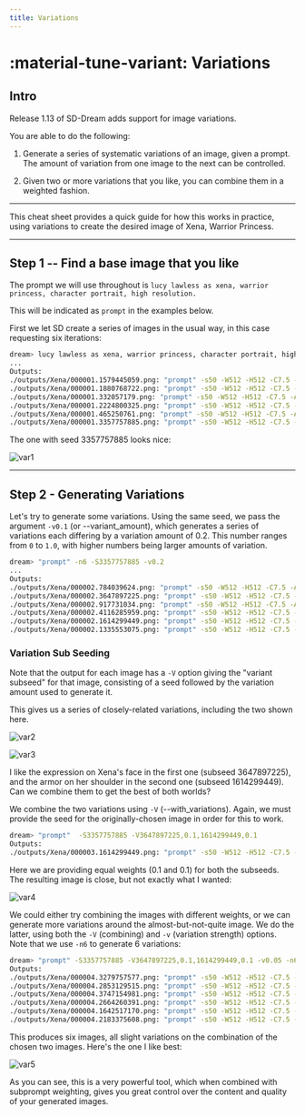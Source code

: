 ```yaml
---
title: Variations
---
```


# :material-tune-variant: Variations

## Intro

Release 1.13 of SD-Dream adds support for image variations.

You are able to do the following:

1. Generate a series of systematic variations of an image, given a prompt. The
   amount of variation from one image to the next can be controlled.

2. Given two or more variations that you like, you can combine them in a
   weighted fashion.

---

This cheat sheet provides a quick guide for how this works in practice, using
variations to create the desired image of Xena, Warrior Princess.

---

## Step 1 -- Find a base image that you like

The prompt we will use throughout is
`lucy lawless as xena, warrior princess, character portrait, high resolution.`

This will be indicated as `prompt` in the examples below.

First we let SD create a series of images in the usual way, in this case
requesting six iterations:

```bash
dream> lucy lawless as xena, warrior princess, character portrait, high resolution -n6
...
Outputs:
./outputs/Xena/000001.1579445059.png: "prompt" -s50 -W512 -H512 -C7.5 -Ak_lms -S1579445059
./outputs/Xena/000001.1880768722.png: "prompt" -s50 -W512 -H512 -C7.5 -Ak_lms -S1880768722
./outputs/Xena/000001.332057179.png: "prompt" -s50 -W512 -H512 -C7.5 -Ak_lms -S332057179
./outputs/Xena/000001.2224800325.png: "prompt" -s50 -W512 -H512 -C7.5 -Ak_lms -S2224800325
./outputs/Xena/000001.465250761.png: "prompt" -s50 -W512 -H512 -C7.5 -Ak_lms -S465250761
./outputs/Xena/000001.3357757885.png: "prompt" -s50 -W512 -H512 -C7.5 -Ak_lms -S3357757885
```

The one with seed 3357757885 looks nice:

![var1](../assets/variation_walkthru/000001.3357757885.png)

---

## Step 2 - Generating Variations

Let's try to generate some variations. Using the same seed, we pass the argument
`-v0.1` (or --variant_amount), which generates a series of variations each
differing by a variation amount of 0.2. This number ranges from `0` to `1.0`,
with higher numbers being larger amounts of variation.

```bash
dream> "prompt" -n6 -S3357757885 -v0.2
...
Outputs:
./outputs/Xena/000002.784039624.png: "prompt" -s50 -W512 -H512 -C7.5 -Ak_lms -V 784039624:0.2 -S3357757885
./outputs/Xena/000002.3647897225.png: "prompt" -s50 -W512 -H512 -C7.5 -Ak_lms -V 3647897225:0.2 -S3357757885
./outputs/Xena/000002.917731034.png: "prompt" -s50 -W512 -H512 -C7.5 -Ak_lms -V 917731034:0.2 -S3357757885
./outputs/Xena/000002.4116285959.png: "prompt" -s50 -W512 -H512 -C7.5 -Ak_lms -V 4116285959:0.2 -S3357757885
./outputs/Xena/000002.1614299449.png: "prompt" -s50 -W512 -H512 -C7.5 -Ak_lms -V 1614299449:0.2 -S3357757885
./outputs/Xena/000002.1335553075.png: "prompt" -s50 -W512 -H512 -C7.5 -Ak_lms -V 1335553075:0.2 -S3357757885
```

### **Variation Sub Seeding**

Note that the output for each image has a `-V` option giving the "variant
subseed" for that image, consisting of a seed followed by the variation amount
used to generate it.

This gives us a series of closely-related variations, including the two shown
here.

![var2](../assets/variation_walkthru/000002.3647897225.png) 

![var3](../assets/variation_walkthru/000002.1614299449.png)

I like the expression on Xena's face in the first one (subseed 3647897225), and
the armor on her shoulder in the second one (subseed 1614299449). Can we combine
them to get the best of both worlds?

We combine the two variations using `-V` (--with_variations). Again, we must
provide the seed for the originally-chosen image in order for this to work.

```bash
dream> "prompt"  -S3357757885 -V3647897225,0.1,1614299449,0.1
Outputs:
./outputs/Xena/000003.1614299449.png: "prompt" -s50 -W512 -H512 -C7.5 -Ak_lms -V 3647897225:0.1,1614299449:0.1 -S3357757885
```

Here we are providing equal weights (0.1 and 0.1) for both the subseeds. The
resulting image is close, but not exactly what I wanted:

![var4](../assets/variation_walkthru/000003.1614299449.png)

We could either try combining the images with different weights, or we can
generate more variations around the almost-but-not-quite image. We do the
latter, using both the `-V` (combining) and `-v` (variation strength) options.
Note that we use `-n6` to generate 6 variations:

```bash
dream> "prompt" -S3357757885 -V3647897225,0.1,1614299449,0.1 -v0.05 -n6
Outputs:
./outputs/Xena/000004.3279757577.png: "prompt" -s50 -W512 -H512 -C7.5 -Ak_lms -V 3647897225:0.1,1614299449:0.1,3279757577:0.05 -S3357757885
./outputs/Xena/000004.2853129515.png: "prompt" -s50 -W512 -H512 -C7.5 -Ak_lms -V 3647897225:0.1,1614299449:0.1,2853129515:0.05 -S3357757885
./outputs/Xena/000004.3747154981.png: "prompt" -s50 -W512 -H512 -C7.5 -Ak_lms -V 3647897225:0.1,1614299449:0.1,3747154981:0.05 -S3357757885
./outputs/Xena/000004.2664260391.png: "prompt" -s50 -W512 -H512 -C7.5 -Ak_lms -V 3647897225:0.1,1614299449:0.1,2664260391:0.05 -S3357757885
./outputs/Xena/000004.1642517170.png: "prompt" -s50 -W512 -H512 -C7.5 -Ak_lms -V 3647897225:0.1,1614299449:0.1,1642517170:0.05 -S3357757885
./outputs/Xena/000004.2183375608.png: "prompt" -s50 -W512 -H512 -C7.5 -Ak_lms -V 3647897225:0.1,1614299449:0.1,2183375608:0.05 -S3357757885
```

This produces six images, all slight variations on the combination of the chosen
two images. Here's the one I like best:

![var5](../assets/variation_walkthru/000004.3747154981.png)

As you can see, this is a very powerful tool, which when combined with subprompt
weighting, gives you great control over the content and quality of your
generated images.
